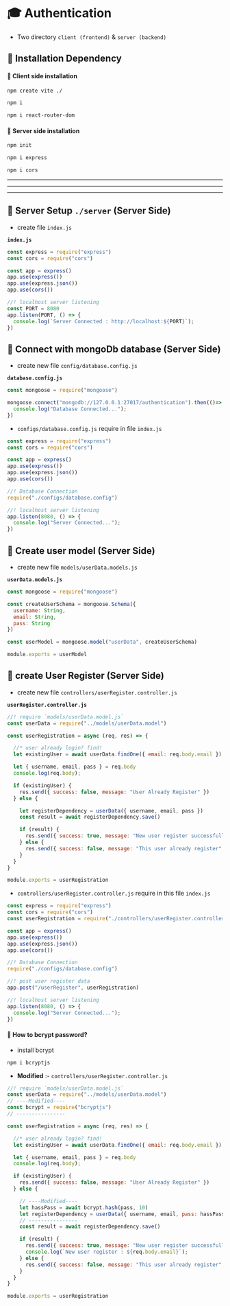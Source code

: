 # 🎓 Authentication

- Two directory `client (frontend)` & `server (backend)`

## 📌 Installation Dependency

#### 🔺 Client side installation

```bash
npm create vite ./
```

```bash
npm i
```

```bash
npm i react-router-dom
```

#### 🔺 Server side installation

```bash
npm init
```

```bash
npm i express
```

```bash
npm i cors
```

****
****
****

## 📌 Server Setup `./server` (Server Side)

- create file `index.js`

**`index.js`**

```js
const express = require("express")
const cors = require("cors")

const app = express()
app.use(express())
app.use(express.json())
app.use(cors())

//! localhost server listening
const PORT = 8080
app.listen(PORT, () => {
  console.log(`Server Connected : http://localhost:${PORT}`);
})
```

## 📌 Connect with mongoDb database (Server Side)

- create new file `config/database.config.js`

**`database.config.js`**

```js
const mongoose = require("mongoose")

mongoose.connect("mongodb://127.0.0.1:27017/authentication").then(()=> {
  console.log("Database Connected...");
})
```

- `configs/database.config.js` require in file `index.js`

```js
const express = require("express")
const cors = require("cors")

const app = express()
app.use(express())
app.use(express.json())
app.use(cors())

//! Database Connection
require("./configs/database.config")

//! localhost server listening
app.listen(8080, () => {
  console.log("Server Connected...");
})
```

## 📌 Create user model (Server Side)

- create new file `models/userData.models.js`

**`userData.models.js`**

```js
const mongoose = require("mongoose")

const createUserSchema = mongoose.Schema({
  username: String,
  email: String,
  pass: String
})

const userModel = mongoose.model("userData", createUserSchema)

module.exports = userModel
```

## 📌 create User Register (Server Side)

- create new file `controllers/userRegister.controller.js`

**`userRegister.controller.js`**

```js
//! require `models/userData.model.js`
const userData = require("../models/userData.model")

const userRegistration = async (req, res) => {

  //* user already login? find!
  let existingUser = await userData.findOne({ email: req.body.email })

  let { username, email, pass } = req.body
  console.log(req.body);

  if (existingUser) {
    res.send({ success: false, message: "User Already Register" })
  } else {

    let registerDependency = userData({ username, email, pass })
    const result = await registerDependency.save()

    if (result) {
      res.send({ success: true, message: "New user register successfully", userData: result })
    } else {
      res.send({ success: false, message: "This user already register" })
    }
  }
}

module.exports = userRegistration
```

- `controllers/userRegister.controller.js` require in this file `index.js`

```js
const express = require("express")
const cors = require("cors")
const userRegistration = require("./controllers/userRegister.controller")

const app = express()
app.use(express())
app.use(express.json())
app.use(cors())

//! Database Connection
require("./configs/database.config")

//! post user register data
app.post("/userRegister", userRegistration)

//! localhost server listening
app.listen(8080, () => {
  console.log("Server Connected...");
})
```

#### 🔺 How to bcrypt password?

- install bcrypt

```bash
npm i bcryptjs
```

- **Modified** :- `controllers/userRegister.controller.js`

```js
//! require `models/userData.model.js`
const userData = require("../models/userData.model")
// ----Modified----
const bcrypt = require("bcryptjs")
// ----------------

const userRegistration = async (req, res) => {

  //* user already login? find!
  let existingUser = await userData.findOne({ email: req.body.email })

  let { username, email, pass } = req.body
  console.log(req.body);

  if (existingUser) {
    res.send({ success: false, message: "User Already Register" })
  } else {

    // ----Modified----
    let hassPass = await bcrypt.hash(pass, 10)
    let registerDependency = userData({ username, email, pass: hassPass })
    // ----------------
    const result = await registerDependency.save()

    if (result) {
      res.send({ success: true, message: "New user register successfully", userData: result })
      console.log(`New user register : ${req.body.email}`);
    } else {
      res.send({ success: false, message: "This user already register" })
    }
  }
}

module.exports = userRegistration
```